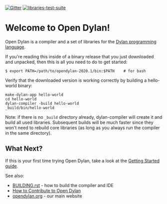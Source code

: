 [![Gitter](https://badges.gitter.im/dylan-lang/general.svg)](https://gitter.im/dylan-lang/general?utm_source=badge&utm_medium=badge&utm_campaign=pr-badge) [![libraries-test-suite](https://github.com/dylan-lang/opendylan/actions/workflows/libraries-test-suite.yml/badge.svg)](https://github.com/dylan-lang/opendylan/actions/workflows/libraries-test-suite.yml)

# Welcome to Open Dylan!

Open Dylan is a compiler and a set of libraries for the [Dylan programming
language](http://opendylan.org/books/drm).

If you're reading this inside of a binary release that you just downloaded and
unpacked, then this is all you need to do to get started:

  ```
  $ export PATH=/path/to/opendylan-2020.1/bin:$PATH    # for bash
  ```

Verify that the downloaded version is working correctly by building a
hello-world binary:

  ```
  make-dylan-app hello-world
  cd hello-world
  dylan-compiler -build hello-world
  _build/bin/hello-world
  ```

Note: if there is no `_build` directory already, dylan-compiler will create it
and build all used libraries.  Subsequent builds will be much faster since they
won't need to rebuild core libraries (as long as you always run the compiler in
the same directory).

## What Next?

If this is your first time trying Open Dylan, take a look at the [Getting
Started guide](http://opendylan.org/documentation/getting-started-cli/).

See also:

*  [BUILDING.rst](BUILDING.rst) - how to build the compiler and IDE
*  [How to Contribute to Open
   Dylan](https://opendylan.org/documentation/hacker-guide/contribute.html)
*  [opendylan.org](https://opendylan.org) - our main website

